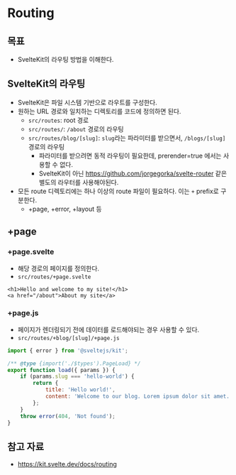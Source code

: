 # Routing

## 목표

- SvelteKit의 라우팅 방법을 이해한다.

## SvelteKit의 라우팅

- SvelteKit은 파일 시스템 기반으로 라우트를 구성한다.
- 원하는 URL 경로와 일치하는 디렉토리를 코드에 정의하면 된다.
	- `src/routes`: root 경로
	- `src/routes/`: `/about` 경로의 라우팅
	- `src/routes/blog/[slug]`: `slug`라는 파라미터를 받으면서, `/blogs/[slug]` 경로의 라우팅
		- 파라미터를 받으려면 동적 라우팅이 필요한데, prerender=true 에서는 사용할 수 없다.
		- SvelteKit이 아닌 https://github.com/jorgegorka/svelte-router 같은 별도의 라우터를 사용해야된다.
- 모든 route 디렉토리에는 하나 이상의 route 파일이 필요하다. 이는 `+` prefix로 구분한다.
	- +page, +error, +layout 등

## +page

### +page.svelte

- 해당 경로의 페이지를 정의한다.
- `src/routes/+page.svelte`

```svelte
<h1>Hello and welcome to my site!</h1>
<a href="/about">About my site</a>
```

### +page.js

- 페이지가 렌더링되기 전에 데이터를 로드해야되는 경우 사용할 수 있다.
- `src/routes/+blog/[slug]/+page.js`

```js
import { error } from '@sveltejs/kit';

/** @type {import('./$types').PageLoad} */
export function load({ params }) {
	if (params.slug === 'hello-world') {
		return {
			title: 'Hello world!',
			content: 'Welcome to our blog. Lorem ipsum dolor sit amet...'
		};
	}
	throw error(404, 'Not found');
}
```

## 참고 자료

- https://kit.svelte.dev/docs/routing